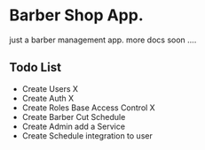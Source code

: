 # Barber Shop App.

just a barber management app.
more docs soon ....

## Todo List

- Create Users X
- Create Auth X
- Create Roles Base Access Control X
- Create Barber Cut Schedule
- Create Admin add a Service
- Create Schedule integration to user
